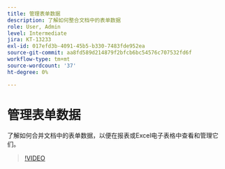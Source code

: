 ```yaml
---
title: 管理表单数据
description: 了解如何整合文档中的表单数据
role: User, Admin
level: Intermediate
jira: KT-13233
exl-id: 017efd3b-4091-45b5-b330-7483fde952ea
source-git-commit: aa8fd589d214879f2bfcb6bc54576c707532fd6f
workflow-type: tm+mt
source-wordcount: '37'
ht-degree: 0%

---
```


# 管理表单数据

了解如何合并文档中的表单数据，以便在报表或Excel电子表格中查看和管理它们。

>[!VIDEO](https://video.tv.adobe.com/v/3419330?quality=12&learn=on&hidetitle=true)
